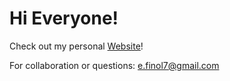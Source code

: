 # Hi Everyone!
Check out my personal [Website](https://elvisfinol.github.io/website/)!

For collaboration or questions:
e.finol7@gmail.com
